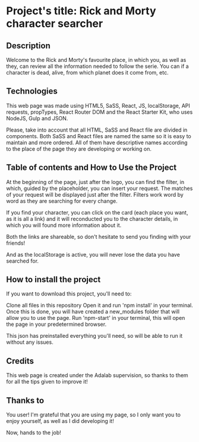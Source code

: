 # Project's title: Rick and Morty character searcher

## Description

Welcome to the Rick and Morty's favourite place, in which you, as well as they, can review all the information needed to follow the serie. You can if a character is dead, alive, from which planet does it come from, etc.

## Technologies

This web page was made using HTML5, SaSS, React, JS, localStorage, API requests, propTypes, React Router DOM and the React Starter Kit, who uses NodeJS, Gulp and JSON.

Please, take into account that all HTML, SaSS and React file are divided in components. Both SaSS and React files are named the same so it is easy to maintain and more ordered. All of them have descriptive names according to the place of the page they are developing or working on.

## Table of contents and How to Use the Project

At the beginning of the page, just after the logo, you can find the filter, in which, guided by the placeholder, you can insert your request. The matches of your request will be displayed just after the filter. Filters work word by word as they are searching for every change.

If you find your character, you can click on the card (each place you want, as it is all a link) and it will reconducted you to the character details, in which you will found more information about it.

Both the links are shareable, so don't hesitate to send you finding with your friends!

And as the localStorage is active, you will never lose the data you have searched for.

## How to install the project

If you want to download this project, you'll need to:

Clone all files in this repository
Open it and run 'npm install' in your terminal. Once this is done, you will have created a new_modules folder that will allow you to use the page.
Run 'npm-start' in your terminal, this will open the page in your predetermined browser.

This json has preinstalled everything you'll need, so will be able to run it without any issues.

## Credits

This web page is created under the Adalab supervision, so thanks to them for all the tips given to improve it!

## Thanks to

You user! I'm grateful that you are using my page, so I only want you to enjoy yourself, as well as I did developing it!

Now, hands to the job!
